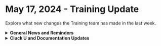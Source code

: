 # May 17, 2024 - Training Update

Explore what new changes the Training team has made in the last week.

<details>

<summary><strong>General News and Reminders</strong></summary>

* **SHOUT OUT** to Emmitt, Gareth, Tanner, William, Doaa, and Anthony (with a PERFECT SCORE) for successfully taking our [Broken link](broken-reference "mention") Exam, and collecting your prestigious **Certified Rewster** badge in Discord.&#x20;
* Speaking of Tanner, Anthony, and Will, welcome our newest ROC members!
* If you're coming to MSPGeekCon, come check us out! We may or may not have something new and exciting and definitely not a shirt...&#x20;
* The [204 is now live](https://calendly.com/cluck-u/rewst-204)! Thank you to all who attended the pilot with feedback

![](<../../../.gitbook/assets/Copy of Clea (1).png>)

* Join us in our [Cluck-U Discord channel](https://discord.com/channels/936789089703845988/1121465945295167588) if you have any questions, comments, or concerns!

</details>

<details>

<summary><strong>Cluck U and Documentation Updates</strong></summary>

**What's New at Cluck University?**

* We'd love to get your feedback on our Training and Documentation! [Please fill out this form to let us know how we can improve](https://app.sli.do/event/m8C3AjPUnuDgpkVDmPsQL3)!
* As a reminder, you can make training and documentation requests at [https://rewst.canny.io/](https://rewst.canny.io/)
* New [Broken link](broken-reference "mention") video is up by the fantastic Tricia Timney! Check it out!

**New & Updated Pages:**

* [may-10-2024-the-most-requested-integration-has-finally-been-added-to-rewst.md](../../roc-open-mics/roc-open-mics-north-america/2024-roc-open-mics/may-10-2024-the-most-requested-integration-has-finally-been-added-to-rewst.md "mention") page added
* Office Hour links have been updated on all our pages
* Minor update to the [organization-variables.md](../../../documentation/user-management/organization-variables.md "mention") page
* The [Broken link](broken-reference "mention") and [components](../../../documentation/app-builder/components/ "mention") sections of [app-builder](../../../documentation/app-builder/ "mention") have been updated with the latest!
* We have overhauled the new [database](../../../documentation/integrations/individual-integration-documentation/database/ "mention") section with the latest&#x20;
* The [form-organizational-variables.md](../../../documentation/forms/form-organizational-variables.md "mention") page has been updated

</details>

